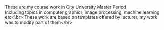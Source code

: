 These are my course work in City University Master Period<br>
Including topics in computer graphics, image processing, machine learning etc<\br>
These work are based on templates offered by lecturer, my work was to modify part of them<\br>
